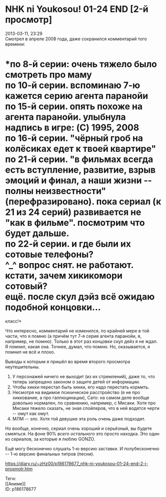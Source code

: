 NHK ni Youkosou! 01-24 END [2-й просмотр]
==========================================

   
 2013-03-11, 23:29   
  Смотрел в апреле 2008 года, даже сохранился комментарий того времени:   
   
  *по 8-й серии: очень тяжело было смотреть про маму   
 по 10-й серии. вспоминаю 7-ю кажется серию агента паранойи   
 по 15-й серии. опять похоже на агента паранойи. улыбнула надпись в игре: (C) 1995, 2008   
 по 16-й серии. "чёрный гроб на колёсиках едет к твоей квартире"   
 по 21-й серии. "в фильмах всегда есть вступление, развитие, взрыв эмоций и финал, а наши жизни -- полны неизвестности" (перефразировано). пока сериал (к 21 из 24 серий) развивается не "как в фильме". посмотрим что будет дальше.   
 по 22-й серии. и где были их сотовые телефоны?   
 ^\_^ вопрос снят. не работают. кстати, зачем хикикомори сотовый?   
 ещё. после скул дэйз всё ожидаю подобной концовки...   
 ===   
 класс!*    
   
 Что интересно, комментарий не изменился, по крайней мере в той части, что я помню (а причём тут 7-я серия агента паранойи, я, например, не помню). Только в этот раз концовки скул дейз я не ждал. Я помнил, какая она. Точнее, думал, что помню. Но, оказывается, я помнил не всё и плохо.   
   
 Выводы к которым я пришёл во время второго просмотра неутешительны.   
 1. У персонажей ничего не выходит (из их стремлений), даже то, что теперь запрещено законом о защите детей от информации.   
 2. Чтобы хикки перестал быть хикки, его надо перестать кормить.   
 3. Несмотря на видимое психическое расстройство (я не про хиккование, а про галлюцинации), Сато: на самом деле вообще довольно нормален, по сравнению, например, с Мисаки. Хотя про Мисаки тяжело сказать, не зная спойлеров, что в ней водятся черти -- омут как омут.   
 4. МЛМ -- зло. Хотя той девушке эта роль очень даже подходит.   
   
 Но вообще, конечно, сериал очень хороший и серьёзный, вы будете смеяться. На фоне 90%  *всего остального*  это просто находка. Это один из сериалов, за которые я люблю GONZO.   
   
 Ещё могу бесконечно слушать 1-ю версию заставки. И полубесконечно -- 1-ю версию финальных титров (песни).   
    
 <https://diary.ru/~zHz00/p186178677_nhk-ni-youkosou-01-24-end-2-j-prosmotr.htm>   
   
 Теги:   
 [[Аниме]]   
 ID: p186178677